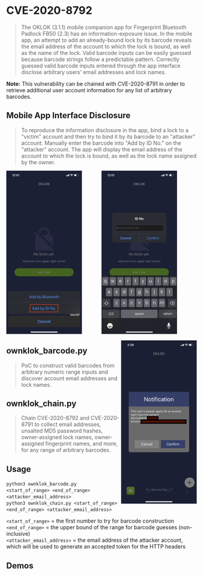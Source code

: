 # CVE-2020-8792
>The OKLOK (3.1.1) mobile companion app for Fingerprint Bluetooth Padlock FB50 (2.3) has an information-exposure issue. In the mobile app, an attempt to add an already-bound lock by its barcode reveals the email address of the account to which the lock is bound, as well as the name of the lock. Valid barcode inputs can be easily guessed because barcode strings follow a predictable pattern. Correctly guessed valid barcode inputs entered through the app interface disclose arbitrary users' email addresses and lock names. 

**Note:** This vulnerability can be chained with CVE-2020-8791 in order to retrieve additional user account information for any list of arbitrary barcodes.

## Mobile App Interface Disclosure
>To reproduce the information disclosure in the app, bind a lock to a "victim" account and then try to bind it by its barcode to an "attacker" account. Manually enter the barcode into "Add by ID No." on the "attacker" account. The app will display the email address of the account to which the lock is bound, as well as the lock name assigned by the owner.

<img src=../screenshots/mobile_app_info_disclosure_step1.PNG width="200" align="left"/>
<p align="center"><img src=../screenshots/mobile_app_info_disclosure_step2.PNG width="200" align="center-left"/><p/>
<img src=../screenshots/mobile_app_info_disclosure_step3.PNG width="200" align="right"/>

## ownklok_barcode.py
>PoC to construct valid barcodes from arbitrary numeric range inputs and discover account email addresses and lock names.

## ownklok_chain.py
>Chain CVE-2020-8792 and CVE-2020-8791 to collect email addresses, unsalted MD5 password hashes, owner-assigned lock names, owner-assigned fingerprint names, and more, for any range of arbitrary barcodes.

## Usage
```python3 ownklok_barcode.py <start_of_range> <end_of_range> <attacker_email_address>``` <br/>
```python3 ownklok_chain.py <start_of_range> <end_of_range> <attacker_email_address>```

`<start_of_range>` = the first number to try for barcode construction <br/>
`<end_of_range>` = the upper bound of the range for barcode guesses (non-inclusive) <br/>
`<attacker_email_address>` = the email address of the attacker account, which will be used to generate an accepted token for the HTTP headers

## Demos
